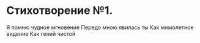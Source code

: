 # Стихотворение №1.
Я помню чудное мгновение
Передо мною явилась ты
Как мимолетное видение
Как гений чистой 

